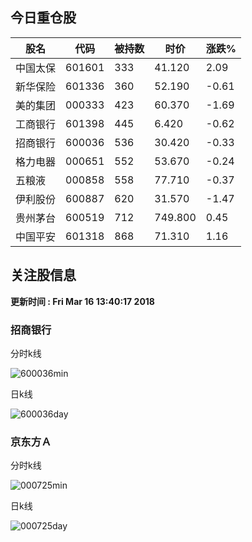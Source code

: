 
## 今日重仓股 

|股名|代码|被持数|时价|涨跌%|
|---|---|---|---|---|
|中国太保|601601|333|41.120|2.09|
|新华保险|601336|360|52.190|-0.61|
|美的集团|000333|423|60.370|-1.69|
|工商银行|601398|445|6.420|-0.62|
|招商银行|600036|536|30.420|-0.33|
|格力电器|000651|552|53.670|-0.24|
|五粮液|000858|558|77.710|-0.37|
|伊利股份|600887|620|31.570|-1.47|
|贵州茅台|600519|712|749.800|0.45|
|中国平安|601318|868|71.310|1.16|

## 关注股信息
**更新时间 : Fri Mar 16 13:40:17 2018**
### 招商银行 
分时k线

![600036min](http://image.sinajs.cn/newchart/min/n/sh600036.gif)

日k线

![600036day](http://image.sinajs.cn/newchart/daily/n/sh600036.gif)

### 京东方Ａ 
分时k线

![000725min](http://image.sinajs.cn/newchart/min/n/sz000725.gif)

日k线

![000725day](http://image.sinajs.cn/newchart/daily/n/sz000725.gif)
